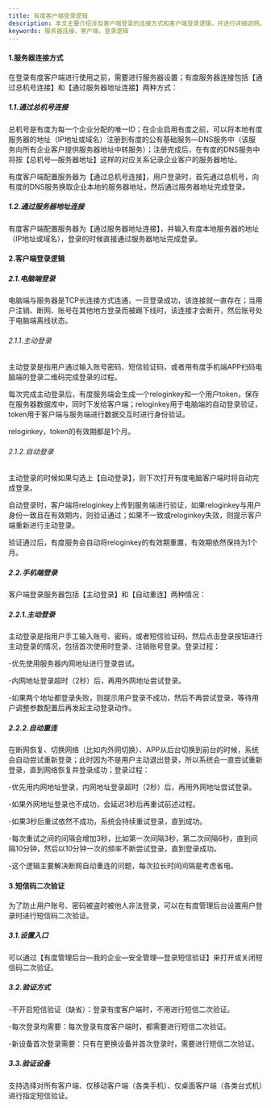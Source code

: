 ```yaml
---
title: 有度客户端登录逻辑
description: 本文主要介绍涉及客户端登录的连接方式和客户端登录逻辑，并进行详细说明。
keywords: 服务器连接，客户端，登录逻辑
---
```


#### 1.服务器连接方式

在登录有度客户端进行使用之前，需要进行服务器设置；有度服务器连接包括【通过总机号连接】和【通过服务器地址连接】两种方式：

##### 1.1.通过总机号连接

总机号是有度为每一个企业分配的唯一ID；在企业启用有度之前，可以将本地有度服务器的地址（IP地址或域名）注册到有度的公有基础服务—DNS服务中（该服务向所有企业客户提供服务器地址中转服务）；注册完成后，在有度的DNS服务中将按【总机号—服务器地址】这样的对应关系记录企业客户的服务器地址。

有度客户端配置服务器为【通过总机号连接】，用户登录时，首先通过总机号，向有度的DNS服务换取企业本地的服务器地址，然后通过服务器地址完成登录。	

##### 1.2.通过服务器地址连接

有度客户端配置服务器为【通过服务器地址连接】，并输入有度本地服务器的地址（IP地址或域名），登录的时候直接通过服务器地址完成登录。

#### 2.客户端登录逻辑

##### 2.1.电脑端登录

电脑端与服务器是TCP长连接方式连通，一旦登录成功，该连接就一直存在；当用户注销、断网、账号在其他地方登录而被踢下线时，该连接才会断开，然后账号处于电脑端离线状态。

###### 2.1.1.主动登录

主动登录是指用户通过输入账号密码、短信验证码，或者用有度手机端APP扫码电脑端的登录二维码完成登录的过程。

每次完成主动登录后，有度服务端会生成一个reloginkey和一个用户token，保存在服务器数据库中，同时下发给客户端；reloginkey用于电脑端的自动登录验证，token用于客户端与服务端进行数据交互时进行身份验证。

reloginkey，token的有效期都是1个月。

###### 2.1.2.自动登录

主动登录的时候如果勾选上【自动登录】，则下次打开有度电脑客户端时将自动完成登录。

自动登录时，客户端将reloginkey上传到服务端进行验证，如果reloginkey与用户身份一致且在有效期内，则验证通过；如果不一致或reloginkey失效，则提示客户端重新进行主动登录。

验证通过后，有度服务会自动将reloginkey的有效期重置，有效期依然保持为1个月。

##### 2.2.手机端登录

客户端登录服务器包括【主动登录】和【自动重连】两种情况：

##### 2.2.1.主动登录

主动登录是指用户手工输入账号、密码，或者短信验证码，然后点击登录按钮进行主动登录的情况，包括首次使用时登录、注销账号登录。登录过程：

-优先使用服务器内网地址进行登录尝试。

-内网地址登录超时（2秒）后，再用外网地址尝试登录。

-如果两个地址都登录失败，则提示用户登录不成功，然后不再尝试登录，等待用户调整参数配置后再发起主动登录动作。

##### 2.2.2.自动重连

在断网恢复、切换网络（比如内外网切换）、APP从后台切换到前台的时候，系统会自动尝试重新登录；此时因为不是用户主动退出登录，所以系统会一直尝试重新登录，直到网络恢复并登录成功；登录过程：

-优先用内网地址登录，内网地址登录超时（2秒）后，再用外网地址尝试登录。

-如果外网地址登录也不成功，会延迟3秒后再重试前述过程。

-如果3秒后重试依然不成功，系统会持续重试登录，直到成功。

-每次重试之间的间隔会增加3秒，比如第一次间隔3秒，第二次间隔6秒，直到间隔10分钟，然后以10分钟一次的频率不断尝试登录，直到登录成功。

-这个逻辑主要解决断网自动重连的问题，每次拉长时间间隔是考虑省电。

#### 3.短信码二次验证

为了防止用户账号、密码被盗时被他人非法登录，可以在有度管理后台设置用户登录时进行短信码二次验证。

##### **3.1.设置入口**

可以通过【有度管理后台—我的企业—安全管理—登录短信验证】来打开或关闭短信码二次验证。

##### **3.2.验证方式**

-不开启短信验证（缺省）：登录有度客户端时，不用进行短信二次验证。

-每次登录均需要：每次登录有度客户端时，都需要进行短信二次验证。

-新设备首次登录需要：只有在更换设备并首次登录时，需要进行短信二次验证。

##### **3.3.验证设备**

支持选择对所有客户端、仅移动客户端（各类手机）、仅桌面客户端（各类台式机）进行指定短信验证。